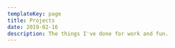 ```yaml
---
templateKey: page
title: Projects
date: 2019-02-16
description: The things I've done for work and fun.
---
```

